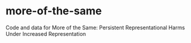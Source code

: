 # more-of-the-same
Code and data for More of the Same: Persistent Representational Harms Under Increased Representation
